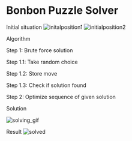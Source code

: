 # Bonbon Puzzle Solver

Initial situation
![initalposition1](https://user-images.githubusercontent.com/25695392/215332442-7c8c3681-014c-4262-a795-ec0e3e672027.jpg)
![initialposition2](https://user-images.githubusercontent.com/25695392/215332445-29d92219-2b23-43d4-bd83-2e810d7dc7e2.jpg)


Algorithm

Step 1: Brute force solution

Step 1.1: Take random choice

Step 1.2: Store move 

Step 1.3: Check if solution found

Step 2: Optimize sequence of given solution



Solution

![solving_gif](https://user-images.githubusercontent.com/25695392/215332423-400f95f9-d228-4e6c-956c-3ba151db29cc.gif)


Result
![solved](https://user-images.githubusercontent.com/25695392/215332435-1412becc-7e32-432c-b551-facdde91802f.jpg)
